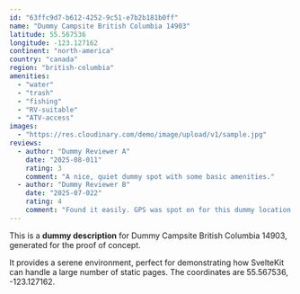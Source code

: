```yaml
---
id: "63ffc9d7-b612-4252-9c51-e7b2b181b0ff"
name: "Dummy Campsite British Columbia 14903"
latitude: 55.567536
longitude: -123.127162
continent: "north-america"
country: "canada"
region: "british-columbia"
amenities:
  - "water"
  - "trash"
  - "fishing"
  - "RV-suitable"
  - "ATV-access"
images:
  - "https://res.cloudinary.com/demo/image/upload/v1/sample.jpg"
reviews:
  - author: "Dummy Reviewer A"
    date: "2025-08-011"
    rating: 3
    comment: "A nice, quiet dummy spot with some basic amenities."
  - author: "Dummy Reviewer B"
    date: "2025-07-022"
    rating: 4
    comment: "Found it easily. GPS was spot on for this dummy location."
---
```


This is a **dummy description** for Dummy Campsite British Columbia 14903, generated for the proof of concept.

It provides a serene environment, perfect for demonstrating how SvelteKit can handle a large number of static pages. The coordinates are 55.567536, -123.127162.
